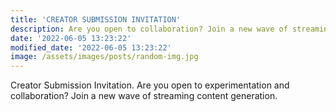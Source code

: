 ```yaml
---
title: 'CREATOR SUBMISSION INVITATION'
description: Are you open to collaboration? Join a new wave of streaming content generation.
date: '2022-06-05 13:23:22'
modified_date: '2022-06-05 13:23:22'
image: /assets/images/posts/random-img.jpg
---
```


Creator Submission Invitation. Are you open to experimentation and collaboration? Join a new wave of streaming content generation.

<!-- Lorem ipsum dolor sit amet, consectetur adipiscing elit.

Example with image:

![Error](@@baseUrl@@/assets/images/posts/error.png)

Example code block:

```js
function myFunction() {
  return true;
}
``` -->
